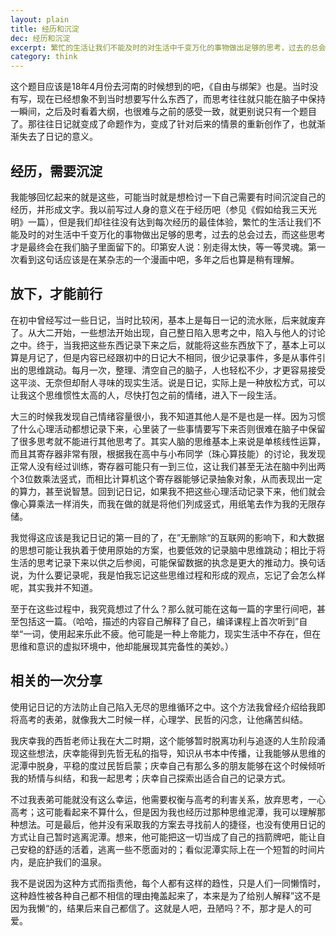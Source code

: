 ```yaml
---
layout: plain
title: 经历和沉淀
dec: 经历和沉淀
excerpt: 繁忙的生活让我们不能及时的对生活中千变万化的事物做出足够的思考，过去的总会过去，而这些思考才是最终会在我们脑子里面留下的。
category: think
---
```



这个题目应该是18年4月份去河南的时候想到的吧，《自由与绑架》也是。当时没有写，现在已经想象不到当时想要写什么东西了，而思考往往就只能在脑子中保持一瞬间，之后及时看着大纲，也很难与之前的感受一致，就更别说只有一个题目了。那往往日记就变成了命题作为，变成了针对后来的情景的重新创作了，也就渐渐失去了日记的意义。

## 经历，需要沉淀

我能够回忆起来的就是这些，可能当时就是想检讨一下自己需要有时间沉淀自己的经历，并形成文字。我以前写过人身的意义在于经历吧（参见《假如给我三天光明》一篇），但是我们却往往没有达到每次经历的最佳体验，繁忙的生活让我们不能及时的对生活中千变万化的事物做出足够的思考，过去的总会过去，而这些思考才是最终会在我们脑子里面留下的。印第安人说：别走得太快，等一等灵魂。第一次看到这句话应该是在某杂志的一个漫画中吧，多年之后也算是稍有理解。

## 放下，才能前行

在初中曾经写过一些日记，当时比较闲，基本上是每日一记的流水账，后来就废弃了。从大二开始，一些想法开始出现，自己整日陷入思考之中，陷入与他人的讨论之中。终于，当我把这些东西记录下来之后，就能将这些东西放下了，基本上可以算是月记了，但是内容已经跟初中的日记大不相同，很少记录事件，多是从事件引出的思维跳动。每月一次，整理、清空自己的脑子，人也轻松不少，才更容易接受这平淡、无奈但却耐人寻味的现实生活。说是日记，实际上是一种放松方式，可以让我这个思维惯性太高的人，尽快打包之前的情绪，进入下一段生活。

大三的时候我发现自己情绪容量很小，我不知道其他人是不是也是一样。因为习惯了什么心理活动都想记录下来，心里装了一些事情要写下来否则很难在脑子中保留了很多思考就不能进行其他思考了。其实人脑的思维基本上来说是单核线性运算，而且其寄存器非常有限，根据我在高中与小布同学（珠心算技能）的讨论，我发现正常人没有经过训练，寄存器可能只有一到三位，这让我们甚至无法在脑中列出两个3位数乘法竖式，而相比计算机这个寄存器能够记录抽象对象，从而表现出一定的算力，甚至说智慧。回到记日记，如果我不把这些心理活动记录下来，他们就会像心算乘法一样消失，而我在做的就是将他们列成竖式，用纸笔去作为我的无限存储。

我觉得这应该是我记日记的第一目的了，在”无删除“的互联网的影响下，和大数据的思想可能让我执着于使用原始的方案，也要低效的记录脑中思维跳动；相比于将生活的思考记录下来以供之后参阅，可能保留数据的执念是更大的推动力。换句话说，为什么要记录呢，我是怕我忘记这些思维过程和形成的观点，忘记了会怎么样呢，其实我并不知道。

至于在这些过程中，我究竟想过了什么？那么就可能在这每一篇的字里行间吧，甚至包括这一篇。（哈哈，描述的内容自己解释了自己，编译课程上首次听到”自举“一词，使用起来乐此不疲。他可能是一种上帝能力，现实生活中不存在，但在思维和意识的虚拟环境中，他却能展现其完备性的美妙。）

## 相关的一次分享

使用记日记的方法防止自己陷入无尽的思维循环之中。这个方法我曾经介绍给我即将高考的表弟，就像我大二时候一样，心理学、民哲的闪念，让他痛苦纠结。

我庆幸我的西哲老师让我在大二时期，这个能够暂时脱离功利与追逐的人生阶段涌现这些想法，庆幸能得到先哲无私的指导，知识从书本中传播，让我能够从思维的泥潭中脱身，平稳的度过民哲启蒙；庆幸自己有那么多的朋友能够在这个时候倾听我的矫情与纠结，和我一起思考；庆幸自己探索出适合自己的记录方式。

不过我表弟可能就没有这么幸运，他需要权衡与高考的利害关系，放弃思考，一心高考；这可能看起来不算什么，但是因为我也经历过那种思维泥潭，我可以理解那种想法。可是最后，他并没有采取我的方案去寻找前人的捷径，也没有使用日记的方式让自己暂时逃离泥潭。想来，他可能把这一切当成了自己的挡箭牌吧，能让自己安稳的舒适的活着，逃离一些不愿面对的；看似泥潭实际上在一个短暂的时间片内，是庇护我们的温泉。

我不是说因为这种方式而指责他，每个人都有这样的趋性，只是人们一同懒惰时，这种趋性被各种自己都不相信的理由掩盖起来了，本来是为了给别人解释”这不是因为我懒“的，结果后来自己都信了。这就是人吧，丑陋吗？不，那才是人的可爱。


